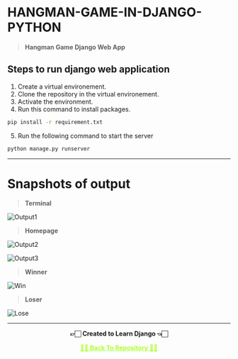 # HANGMAN-GAME-IN-DJANGO-PYTHON

>**Hangman Game Django Web App**

## **Steps to run django web application**

1. Create a virtual environement. 
2. Clone the repository in the virtual environement.
3. Activate the environment.
4. Run this command to install packages.
``` bash
pip install -r requirement.txt
```
5. Run the following command to start the server
``` bash
python manage.py runserver
```
---

# Snapshots of output

>**Terminal**

![Output1](https://user-images.githubusercontent.com/54937357/188228249-a5ba3125-6729-4769-8c51-f42cb92ca58e.png)


>**Homepage**

![Output2](https://user-images.githubusercontent.com/54937357/188228250-9abbea47-c7a3-4e16-9f59-911729d7561f.png)

![Output3](https://user-images.githubusercontent.com/54937357/188228254-3c20531f-2726-4db5-9fb3-ad474d0d0f63.png)


>**Winner**

![Win](https://user-images.githubusercontent.com/54937357/188228255-4604ceca-fd63-493f-aff4-2b1cf5e738c9.png)


>**Loser**

![Lose](https://user-images.githubusercontent.com/54937357/188228245-16ecd9f4-c1f9-4e94-aa3d-5b6dd5733cc3.png)




---

<p align="center"> <b> 👉🏻 Created to Learn Django 👈🏻 <b> </p>
 
<p align="center"><a href='https://github.com/Amey-Thakur/HANGMAN-GAME-IN-DJANGO-PYTHON', style='color: greenyellow;'> ✌🏻 Back To Repository ✌🏻</p>


